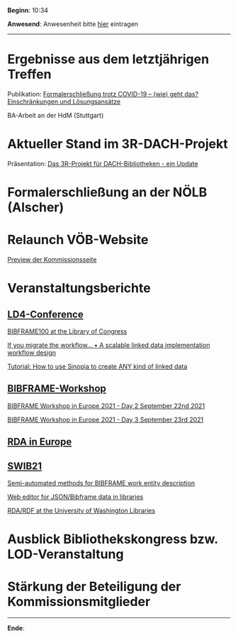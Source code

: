 **Beginn**: 10:34

**Anwesend**: Anwesenheit bitte [hier](https://cryptpad.fr/form/#/2/form/view/1Uk9MUfnES-fsNW2SxjKnFmlQxOdFYJUFzG8LM0RMOc/) eintragen

---
# Ergebnisse aus dem letztjährigen Treffen

Publikation: [Formalerschließung trotz COVID-19 – (wie) geht das? Einschränkungen und Lösungsansätze](https://doi.org/10.31263/voebm.v73i3-4.5372)

BA-Arbeit an der HdM (Stuttgart)

# Aktueller Stand im 3R-DACH-Projekt

Präsentation: [Das 3R-Projekt für DACH-Bibliotheken - ein Update](https://www.obvsg.at/fileadmin/files/bibverb/vbtag/2021/vbt21_3r_dach.pdf)

# Formalerschließung an der NÖLB (Alscher)

# Relaunch VÖB-Website

[Preview der Kommissionsseite](https://dev.voeb-b.at/voeb-kommissionen/formalerschliessung/)

# Veranstaltungsberichte

## [LD4-Conference](https://bit.ly/ld42021)

[BIBFRAME100 at the Library of Congress](https://youtu.be/pSON9etF054)

[If you migrate the workflow... • A scalable linked data implementation workflow design](https://youtu.be/8_KlXl3V7WM)

[Tutorial: How to use Sinopia to create ANY kind of linked data](https://youtu.be/CZGbwADim9I)

##  [BIBFRAME-Workshop](https://www.casalini.it/bfwe2021/)

[BIBFRAME Workshop in Europe 2021 - Day 2 September 22nd 2021](https://youtu.be/FiXHsSqjk1M)

[BIBFRAME Workshop in Europe 2021 - Day 3 September 23rd 2021](https://youtu.be/0pahw5_Rwaw)

## [RDA in Europe](http://www.rda-rsc.org/node/668)

## [SWIB21](http://swib.org/swib21/)

[Semi-automated methods for BIBFRAME work entity description](https://swib.org/swib21/slides/03-03-hahn.pdf)

[Web editor for JSON/Bibframe data in libraries](https://swib.org/swib21/slides/03-05-prongue.pdf)

[RDA/RDF at the University of Washington Libraries](https://swib.org/swib21/slides/05-02-riesenberg.pdf)

# Ausblick Bibliothekskongress bzw. LOD-Veranstaltung

# Stärkung der Beteiligung der Kommissionsmitglieder

---

**Ende**: 
